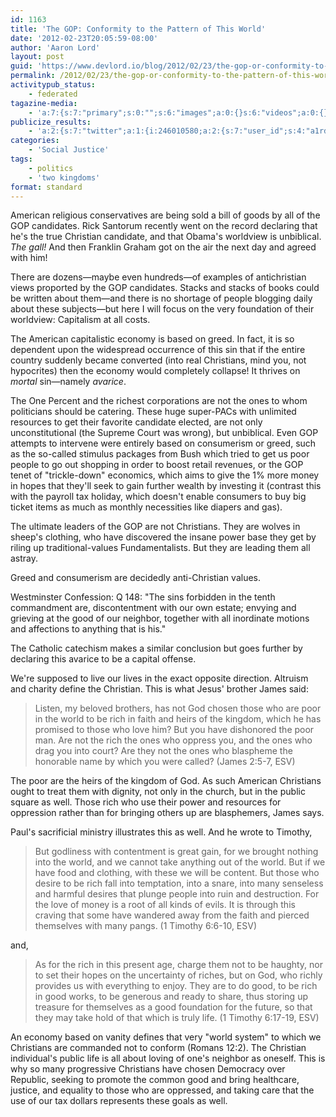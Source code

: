 ```yaml
---
id: 1163
title: 'The GOP: Conformity to the Pattern of This World'
date: '2012-02-23T20:05:59-08:00'
author: 'Aaron Lord'
layout: post
guid: 'https://www.devlord.io/blog/2012/02/23/the-gop-or-conformity-to-the-pattern-of-this-world/'
permalink: /2012/02/23/the-gop-or-conformity-to-the-pattern-of-this-world/
activitypub_status:
    - federated
tagazine-media:
    - 'a:7:{s:7:"primary";s:0:"";s:6:"images";a:0:{}s:6:"videos";a:0:{}s:11:"image_count";s:1:"0";s:6:"author";s:8:"28099389";s:7:"blog_id";s:8:"28571045";s:9:"mod_stamp";s:19:"2012-02-24 04:05:59";}'
publicize_results:
    - 'a:2:{s:7:"twitter";a:1:{i:246010580;a:2:{s:7:"user_id";s:4:"a1rd";s:7:"post_id";s:18:"172895020473524225";}}s:2:"fb";a:1:{i:100001277464592;a:2:{s:7:"user_id";s:15:"100001277464592";s:7:"post_id";s:15:"326932177359362";}}}'
categories:
    - 'Social Justice'
tags:
    - politics
    - 'two kingdoms'
format: standard
---
```


American religious conservatives are being sold a bill of goods by all of the GOP candidates. Rick Santorum recently went on the record declaring that he's the true Christian candidate, and that Obama's worldview is unbiblical. <em>The gall!</em> And then Franklin Graham got on the air the next day and agreed with him!

There are dozens—maybe even hundreds—of examples of antichristian views proported by the GOP candidates. Stacks and stacks of books could be written about them—and there is no shortage of people blogging daily about these subjects—but here I will focus on the very foundation of their worldview: Capitalism at all costs.
<div>

The American capitalistic economy is based on greed. In fact, it is so dependent upon the widespread occurrence of this sin that if the entire country suddenly became converted (into real Christians, mind you, not hypocrites) then the economy would completely collapse! It thrives on <em>mortal</em> sin—namely <em>avarice</em>.

The One Percent and the richest corporations are not the ones to whom politicians should be catering. These huge super-PACs with unlimited resources to get their favorite candidate elected, are not only unconstitutional (the Supreme Court was wrong), but unbiblical. Even GOP attempts to intervene were entirely based on consumerism or greed, such as the so-called stimulus packages from Bush which tried to get us poor people to go out shopping in order to boost retail revenues, or the GOP tenet of "trickle-down" economics, which aims to give the 1% more money in hopes that they'll seek to gain further wealth by investing it (contrast this with the payroll tax holiday, which doesn't enable consumers to buy big ticket items as much as monthly necessities like diapers and gas).

The ultimate leaders of the GOP are not Christians. They are wolves in sheep's clothing, who have discovered the insane power base they get by riling up traditional-values Fundamentalists. But they are leading them all astray.

Greed and consumerism are decidedly anti-Christian values.

Westminster Confession: Q 148: "The sins forbidden in the tenth commandment are, discontentment with our own estate; envying and grieving at the good of our neighbor, together with all inordinate motions and affections to anything that is his."

The Catholic catechism makes a similar conclusion but goes further by declaring this avarice to be a capital offense.

We're supposed to live our lives in the exact opposite direction. Altruism and charity define the Christian. This is what Jesus' brother James said:
<blockquote>Listen, my beloved brothers, has not God chosen those who are poor in the world to be rich in faith and heirs of the kingdom, which he has promised to those who love him? But you have dishonored the poor man. Are not the rich the ones who oppress you, and the ones who drag you into court? Are they not the ones who blaspheme the honorable name by which you were called? (James 2:5-7, ESV)</blockquote>
The poor are the heirs of the kingdom of God. As such American Christians ought to treat them with dignity, not only in the church, but in the public square as well. Those rich who use their power and resources for oppression rather than for bringing others up are blasphemers, James says.

Paul's sacrificial ministry illustrates this as well. And he wrote to Timothy,
<blockquote>But godliness with contentment is great gain, for we brought nothing into the world, and we cannot take anything out of the world. But if we have food and clothing, with these we will be content. But those who desire to be rich fall into temptation, into a snare, into many senseless and harmful desires that plunge people into ruin and destruction. For the love of money is a root of all kinds of evils. It is through this craving that some have wandered away from the faith and pierced themselves with many pangs. (1 Timothy 6:6-10, ESV)</blockquote>
</div>
and,
<blockquote>As for the rich in this present age, charge them not to be haughty, nor to set their hopes on the uncertainty of riches, but on God, who richly provides us with everything to enjoy. They are to do good, to be rich in good works, to be generous and ready to share, thus storing up treasure for themselves as a good foundation for the future, so that they may take hold of that which is truly life. (1 Timothy 6:17-19, ESV)</blockquote>
An economy based on vanity defines that very "world system" to which we Christians are commanded not to conform (Romans 12:2). The Christian individual's public life is all about loving of one's neighbor as oneself. This is why so many progressive Christians have chosen Democracy over Republic, seeking to promote the common good and bring healthcare, justice, and equality to those who are oppressed, and taking care that the use of our tax dollars represents these goals as well.
